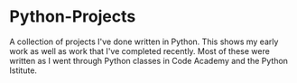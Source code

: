 # Python-Projects
A collection of projects I've done written in Python. This shows my early work as well as work that I've completed recently. Most of these were written as I went through Python classes in Code Academy and the Python Istitute.
